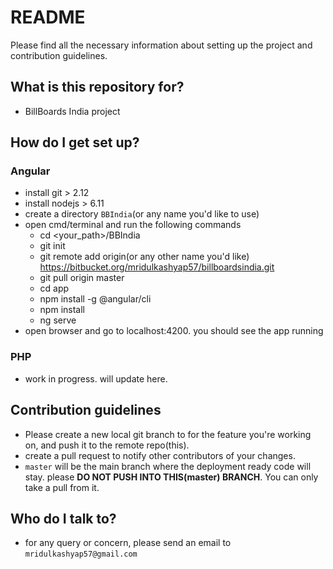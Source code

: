 # README #

Please find all the necessary information about setting up the project and contribution guidelines.

## What is this repository for? ##

* BillBoards India project

## How do I get set up? ##

### Angular ###
  
  * install git > 2.12
  * install nodejs > 6.11
  * create a directory `BBIndia`(or any name you'd like to use)
  * open cmd/terminal and run the following commands
    * cd \<your_path\>/BBIndia 
    * git init
    * git remote add origin(or any other name you'd like) https://bitbucket.org/mridulkashyap57/billboardsindia.git
    * git pull origin master
    * cd app
    * npm install -g @angular/cli
    * npm install
	* ng serve
  * open browser and go to localhost:4200. you should see the app running
  
### PHP ###
  * work in progress. will update here.
  
## Contribution guidelines ##

* Please create a new local git branch to for the feature you're working on, and push it to the remote repo(this). 
* create a pull request to notify other contributors of your changes.
* `master` will be the main branch where the deployment ready code will stay. please **DO NOT PUSH INTO THIS(master) BRANCH**. You can only take a pull from it.

## Who do I talk to? ##

* for any query or concern, please send an email to `mridulkashyap57@gmail.com`
